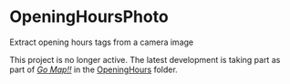 # OpeningHoursPhoto
Extract opening hours tags from a camera image

This project is no longer active. The latest development is taking part as part of [*Go Map!!*](https://github.com/bryceco/GoMap) in the [OpeningHours](https://github.com/bryceco/GoMap/tree/master/src/iOS/OpeningHours) folder.
